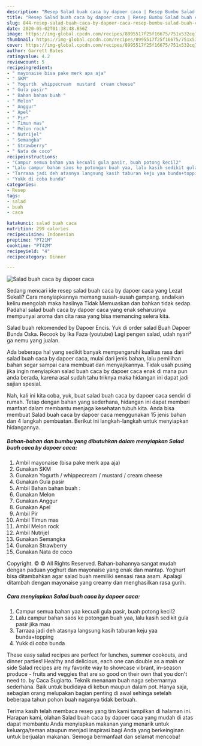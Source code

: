 ```yaml
---
description: "Resep Salad buah caca by dapoer caca | Resep Bumbu Salad buah caca by dapoer caca Yang Bikin Ngiler"
title: "Resep Salad buah caca by dapoer caca | Resep Bumbu Salad buah caca by dapoer caca Yang Bikin Ngiler"
slug: 844-resep-salad-buah-caca-by-dapoer-caca-resep-bumbu-salad-buah-caca-by-dapoer-caca-yang-bikin-ngiler
date: 2020-05-02T01:38:48.856Z
image: https://img-global.cpcdn.com/recipes/8995517f25f16675/751x532cq70/salad-buah-caca-by-dapoer-caca-foto-resep-utama.jpg
thumbnail: https://img-global.cpcdn.com/recipes/8995517f25f16675/751x532cq70/salad-buah-caca-by-dapoer-caca-foto-resep-utama.jpg
cover: https://img-global.cpcdn.com/recipes/8995517f25f16675/751x532cq70/salad-buah-caca-by-dapoer-caca-foto-resep-utama.jpg
author: Garrett Bates
ratingvalue: 4.2
reviewcount: 5
recipeingredient:
- " mayonaise bisa pake merk apa aja"
- " SKM"
- " Yogurth  whippecream  mustard  cream cheese"
- " Gula pasir"
- " Bahan bahan buah "
- " Melon"
- " Anggur"
- " Apel"
- " Pir"
- " Timun mas"
- " Melon rock"
- " Nutrijel"
- " Semangka"
- " Strawberry"
- " Nata de coco"
recipeinstructions:
- "Campur semua bahan yaa kecuali gula pasir, buah potong kecil2"
- "Lalu campur bahan saos ke potongan buah yaa, lalu kasih sedikit gula pasir jika mau"
- "Tarraaa jadi deh atasnya langsung kasih taburan keju yaa bunda+topping"
- "Yukk di coba bunda"
categories:
- Resep
tags:
- salad
- buah
- caca

katakunci: salad buah caca 
nutrition: 299 calories
recipecuisine: Indonesian
preptime: "PT21M"
cooktime: "PT42M"
recipeyield: "4"
recipecategory: Dinner

---
```



![Salad buah caca by dapoer caca](https://img-global.cpcdn.com/recipes/8995517f25f16675/751x532cq70/salad-buah-caca-by-dapoer-caca-foto-resep-utama.jpg)

Sedang mencari ide resep salad buah caca by dapoer caca yang Lezat Sekali? Cara menyiapkannya memang susah-susah gampang. andaikan keliru mengolah maka hasilnya Tidak Memuaskan dan bahkan tidak sedap. Padahal salad buah caca by dapoer caca yang enak seharusnya mempunyai aroma dan cita rasa yang bisa memancing selera kita.

Salad buah rekomended by Dapoer Encis. Yuk di order salad Buah Dapoer Bunda Oska. Recook by Ika Faza (youtube) Lagi pengen salad, udah nyari² ga nemu yang jualan.

Ada beberapa hal yang sedikit banyak mempengaruhi kualitas rasa dari salad buah caca by dapoer caca, mulai dari jenis bahan, lalu pemilihan bahan segar sampai cara membuat dan menyajikannya. Tidak usah pusing jika ingin menyiapkan salad buah caca by dapoer caca enak di mana pun anda berada, karena asal sudah tahu triknya maka hidangan ini dapat jadi sajian spesial.


Nah, kali ini kita coba, yuk, buat salad buah caca by dapoer caca sendiri di rumah. Tetap dengan bahan yang sederhana, hidangan ini dapat memberi manfaat dalam membantu menjaga kesehatan tubuh kita. Anda bisa membuat Salad buah caca by dapoer caca menggunakan 15 jenis bahan dan 4 langkah pembuatan. Berikut ini langkah-langkah untuk menyiapkan hidangannya.

<!--inarticleads1-->

##### Bahan-bahan dan bumbu yang dibutuhkan dalam menyiapkan Salad buah caca by dapoer caca:

1. Ambil  mayonaise (bisa pake merk apa aja)
1. Gunakan  SKM
1. Gunakan  Yogurth / whippecream / mustard / cream cheese
1. Gunakan  Gula pasir
1. Ambil  Bahan bahan buah :
1. Gunakan  Melon
1. Gunakan  Anggur
1. Gunakan  Apel
1. Ambil  Pir
1. Ambil  Timun mas
1. Ambil  Melon rock
1. Ambil  Nutrijel
1. Gunakan  Semangka
1. Gunakan  Strawberry
1. Gunakan  Nata de coco


Copyright. © © All Rights Reserved. Bahan-bahannya sangat mudah dengan paduan yoghurt dan mayonaise yang enak dan mantap. Yoghurt bisa ditambahkan agar salad buah memiliki sensasi rasa asam. Apalagi ditambah dengan mayonaise yang creamy dan menghasilkan rasa gurih. 

<!--inarticleads2-->

##### Cara menyiapkan Salad buah caca by dapoer caca:

1. Campur semua bahan yaa kecuali gula pasir, buah potong kecil2
1. Lalu campur bahan saos ke potongan buah yaa, lalu kasih sedikit gula pasir jika mau
1. Tarraaa jadi deh atasnya langsung kasih taburan keju yaa bunda+topping
1. Yukk di coba bunda


These easy salad recipes are perfect for lunches, summer cookouts, and dinner parties! Healthy and delicious, each one can double as a main or side Salad recipes are my favorite way to showcase vibrant, in-season produce - fruits and veggies that are so good on their own that you don&#39;t need to. by Caca Sugiarto. Teknik menanam buah naga sebernarnya sederhana. Baik untuk budidaya di kebun maupun dalam pot. Hanya saja, sebagian orang melupakan bagian penting di awal sehinga setelah beberapa tahun pohon buah naganya tidak berbuah. 

Terima kasih telah membaca resep yang tim kami tampilkan di halaman ini. Harapan kami, olahan Salad buah caca by dapoer caca yang mudah di atas dapat membantu Anda menyiapkan makanan yang menarik untuk keluarga/teman ataupun menjadi inspirasi bagi Anda yang berkeinginan untuk berjualan makanan. Semoga bermanfaat dan selamat mencoba!
